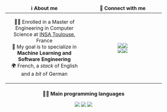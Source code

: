 <table width="100%">
	<thead align="center">
		<tr>
			<td width="50%">
				<b>ℹ️ About me</b>
			</td>
			<td width="50%">
				<b>💬 Connect with me</b>
			</td>
		</tr>
	</thead>
	<tbody align="center">
		<tr>
			<td>
				<p>
					👨‍🎓 Enrolled in a Master of Engineering in Computer Science at <a href="http://www.insa-toulouse.fr/" target="_blank">INSA Toulouse</a>, France
					<br/>
					🎯 My goal is to specialize in <b>Machine Learning and Software Engineering</b>
					<br/>
					🌍 French, a <i>stack</i> of English and a <i>bit</i> of German
				</p>
			</td>
			<td>
				<p>
					<a href="https://www.linkedin.com/in/a-alaverdov/" target="_blank">
						<img src="https://img.shields.io/badge/linkedin-%230077B5?&style=for-the-badge&logo=linkedin&logoColor=white"/><img src="https://img.shields.io/badge/ALAVERDOV-%230077B5?&style=for-the-badge&logoColor=white"/>
					</a>
					<br>
					<a href="mailto:antoine.alaverdov81@gmail.com" target="_blank">
						<img src="https://img.shields.io/badge/email-D14836?&style=for-the-badge&logo=gmail&logoColor=white" /><img src="https://img.shields.io/badge/antoine.alaverdov81-@gmail.com-D14836?&style=for-the-badge&logoColor=white"/>
				</p>
			</td>
		</tr>
	</tbody>
</table>


<div width="100%" align="center">
	<h3>👨‍💻 Main programming languages</h3>
  <img src="https://img.shields.io/badge/Python-%2300599C.svg?&style=for-the-badge" />
	<img src="https://img.shields.io/badge/C%20-%251100.svg?&style=for-the-badge&logo=c&logoColor=white" />
	<img src="https://img.shields.io/badge/java-%23ED8B00.svg?&style=for-the-badge&logo=java&logoColor=white" />
</div>
